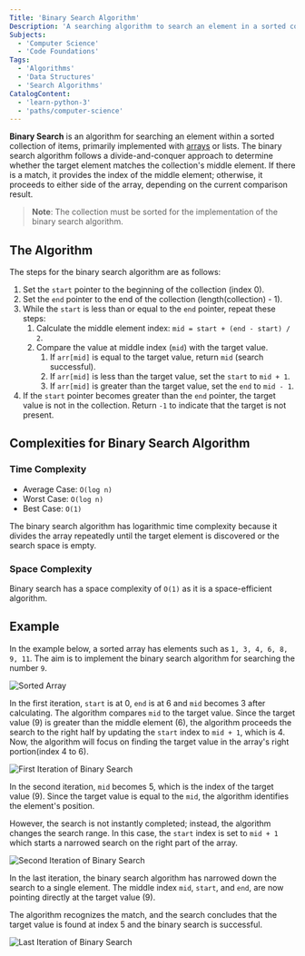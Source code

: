 ```yaml
---
Title: 'Binary Search Algorithm'
Description: 'A searching algorithm to search an element in a sorted collection by dividing the collection in two halves.'
Subjects:
  - 'Computer Science'
  - 'Code Foundations'
Tags:
  - 'Algorithms'
  - 'Data Structures'
  - 'Search Algorithms'
CatalogContent:
  - 'learn-python-3'
  - 'paths/computer-science'
---
```


**Binary Search** is an algorithm for searching an element within a sorted collection of items, primarily implemented with [arrays](https://www.codecademy.com/resources/docs/general/data-structures/array) or lists. The binary search algorithm follows a divide-and-conquer approach to determine whether the target element matches the collection's middle element. If there is a match, it provides the index of the middle element; otherwise, it proceeds to either side of the array, depending on the current comparison result.

> **Note**: The collection must be sorted for the implementation of the binary search algorithm.

## The Algorithm

The steps for the binary search algorithm are as follows: 

1. Set the `start` pointer to the beginning of the collection (index 0).
2. Set the `end` pointer to the end of the collection (length(collection) - 1).
3. While the `start` is less than or equal to the `end` pointer, repeat these steps:
    1. Calculate the middle element index: `mid = start + (end - start) / 2`.
    2. Compare the value at middle index (`mid`) with the target value.
        1. If `arr[mid]` is equal to the target value, return `mid` (search successful).
        2. If `arr[mid]` is less than the target value, set the `start` to `mid + 1`.
        3. If `arr[mid]` is greater than the target value, set the `end` to `mid - 1`.
4. If the `start` pointer becomes greater than the `end` pointer, the target value is not in the collection. Return `-1` to indicate that the target is not present.

## Complexities for Binary Search Algorithm

### Time Complexity

- Average Case: `O(log n)`
- Worst Case: `O(log n)`
- Best Case: `O(1)`

The binary search algorithm has logarithmic time complexity because it divides the array repeatedly until the target element is discovered or the search space is empty.

### Space Complexity

Binary search has a space complexity of `O(1)` as it is a space-efficient algorithm.

## Example

In the example below, a sorted array has elements such as `1, 3, 4, 6, 8, 9, 11`.  The aim is to implement the binary search algorithm for searching the number `9`.

![Sorted Array](https://raw.githubusercontent.com/Codecademy/docs/main/media/binary-search-1.png)

In the first iteration, `start` is at 0, `end` is at 6 and `mid` becomes 3 after calculating. The algorithm compares `mid` to the target value. Since the target value (9) is greater than the middle element (6), the algorithm proceeds the search to the right half by updating the `start` index to `mid + 1`, which is 4. Now, the algorithm will focus on finding the target value in the array's right portion(index 4 to 6).

![First Iteration of Binary Search](https://raw.githubusercontent.com/Codecademy/docs/main/media/binary-search-2.png)

In the second iteration, `mid` becomes 5, which is the index of the target value (9). Since the target value is equal to the `mid`, the algorithm identifies the element's position. 

However, the search is not instantly completed; instead, the algorithm changes the search range. In this case, the `start` index is set to `mid + 1` which starts a narrowed search on the right part of the array.

![Second Iteration of Binary Search](https://raw.githubusercontent.com/Codecademy/docs/main/media/binary-search-3.png)

In the last iteration, the binary search algorithm has narrowed down the search to a single element. The middle index `mid`, `start`, and `end`, are now pointing directly at the target value (9). 

The algorithm recognizes the match, and the search concludes that the target value is found at index 5 and the binary search is successful.

![Last Iteration of Binary Search](https://raw.githubusercontent.com/Codecademy/docs/main/media/binary-search-4.png)

